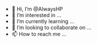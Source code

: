 - 👋 Hi, I’m @AlwaysHP
- 👀 I’m interested in ...
- 🌱 I’m currently learning ...
- 💞️ I’m looking to collaborate on ...
- 📫 How to reach me ...

<!---
AlwaysHP/AlwaysHP is a ✨ special ✨ repository because its `README.md` (this file) appears on your GitHub profile.
You can click the Preview link to take a look at your changes.
--->
